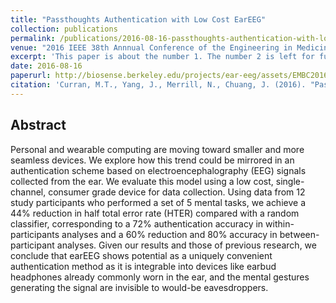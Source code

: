 ```yaml
---
title: "Passthoughts Authentication with Low Cost EarEEG"
collection: publications
permalink: /publications/2016-08-16-passthoughts-authentication-with-low-cost-eareeg
venue: "2016 IEEE 38th Annnual Conference of the Engineering in Medicine and Biology Society (EMBC '16)"
excerpt: 'This paper is about the number 1. The number 2 is left for future work.'
date: 2016-08-16
paperurl: http://biosense.berkeley.edu/projects/ear-eeg/assets/EMBC2016.pdf
citation: 'Curran, M.T., Yang, J., Merrill, N., Chuang, J. (2016). "Passthoughts Authentication with Low Cost EarEEG." <i>Proceedings of the 38th Annual Conference of the Engineering in Medicine and Biology Society (EMBC '16)</i>.'
---
```


## Abstract
Personal and wearable computing are moving toward smaller and more seamless devices. We explore how this trend could be mirrored in an authentication scheme based on electroencephalography (EEG) signals collected from the ear. We evaluate this model using a low cost, single-channel, consumer grade device for data collection. Using data from 12 study participants who performed a set of 5 mental tasks, we achieve a 44% reduction in half total error rate (HTER) compared with a random classifier, corresponding to a 72% authentication accuracy in within-participants analyses and a 60% reduction and 80% accuracy in between-participant analyses. Given our results and those of previous research, we conclude that earEEG shows potential as a uniquely convenient authentication method as it is integrable into devices like earbud headphones already commonly worn in the ear, and the mental gestures generating the signal are invisible to would-be eavesdroppers.